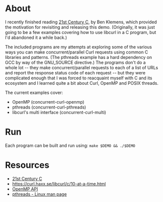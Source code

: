 # About
I recently finished reading [21st Century C](http://shop.oreilly.com/product/0636920033677.do), by Ben Klemens, which provided 
the motivation for revisiting and releasing this demo. (Originally, it was just 
going to be a few examples covering how to use libcurl in a C program, but I'd 
abandoned it a while back.)

The included programs are my attempts at exploring some of the various ways you 
can make concurrent/parallel Curl requests using common C libraries and 
patterns. (The pthreads example has a hard dependency on GCC by way of the 
GNU_SOURCE directive.) The programs don't do a whole lot -- they make 
concurrent/parallel requests to each of a list of URLs and report the response 
status code of each request -- but they were complicated enough that I was 
forced to reacquaint myself with C and its ecosystem and I learned quite a bit 
about Curl, OpenMP and POSIX threads.

The current examples cover:

- OpenMP (concurrent-curl-openmp)
- pthreads (concurrent-curl-pthreads)
- libcurl's multi interface (concurrent-curl-multi)

# Run
Each program can be built and run using: `make $DEMO && ./$DEMO`

# Resources
- [21st Century C](http://shop.oreilly.com/product/0636920033677.do)
- https://curl.haxx.se/libcurl/c/10-at-a-time.html
- [OpenMP API](https://docs.oracle.com/cd/E19059-01/stud.10/819-0501/1_Summary.html)
- [pthreads - Linux man page](https://linux.die.net/man/7/pthreads)
